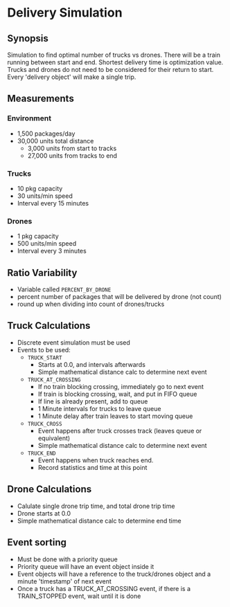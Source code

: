 # Delivery Simulation
## Synopsis
Simulation to find optimal number of trucks vs drones.
There will be a train running between start and end.
Shortest delivery time is optimization value.
Trucks and drones do not need to be considered for their return to start. Every 'delivery object' will make a single trip.

## Measurements
### Environment
- 1,500 packages/day
- 30,000 units total distance
  - 3,000 units from start to tracks
  - 27,000 units from tracks to end
### Trucks
- 10 pkg capacity
- 30 units/min speed
- Interval every 15 minutes
### Drones
- 1 pkg capacity
- 500 units/min speed
- Interval every 3 minutes
## Ratio Variability
- Variable called `PERCENT_BY_DRONE`
- percent number of packages that will be delivered by drone (not count)
- round up when dividing into count of drones/trucks
## Truck Calculations
- Discrete event simulation must be used
- Events to be used:
  - `TRUCK_START` 
    - Starts at 0.0, and intervals afterwards
    - Simple mathematical distance calc to determine next event
  - `TRUCK_AT_CROSSING`
    - If no train blocking crossing, immediately go to next event
    - If train is blocking crossing, wait, and put in FIFO queue
    - If line is already present, add to queue
    - 1 Minute intervals for trucks to leave queue
    - 1 Minute delay after train leaves to start moving queue
  - `TRUCK_CROSS`
    - Event happens after truck crosses track (leaves queue or equivalent)
    - Simple mathematical distance calc to determine next event
  - `TRUCK_END`
    - Event happens when truck reaches end.
    - Record statistics and time at this point
## Drone Calculations
- Calulate single drone trip time, and total drone trip time
- Drone starts at 0.0
- Simple mathematical distance calc to determine end time
## Event sorting
- Must be done with a priority queue
- Priority queue will have an event object inside it
- Event objects will have a reference to the truck/drones object and a minute 'timestamp' of next event
- Once a truck has a TRUCK_AT_CROSSING event, if there is a TRAIN_STOPPED event, wait until it is done